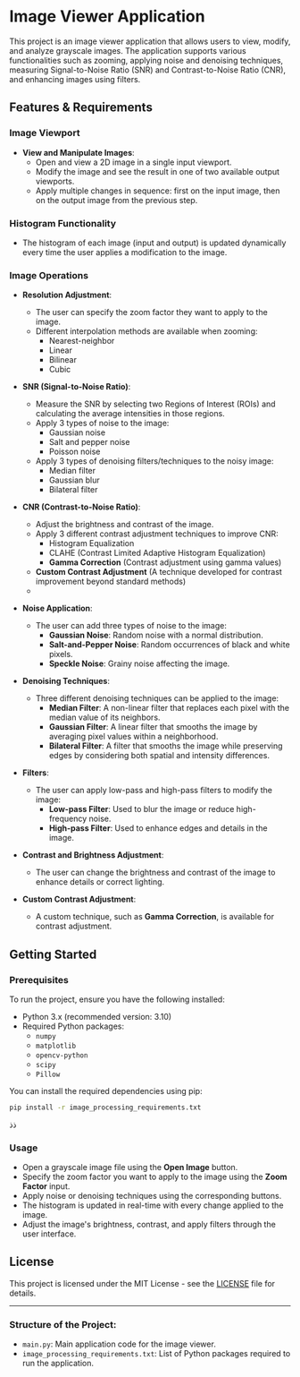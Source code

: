 
# Image Viewer Application

This project is an image viewer application that allows users to view, modify, and analyze grayscale images. The application supports various functionalities such as zooming, applying noise and denoising techniques, measuring Signal-to-Noise Ratio (SNR) and Contrast-to-Noise Ratio (CNR), and enhancing images using filters.

## Features & Requirements

### Image Viewport
- **View and Manipulate Images**:
  - Open and view a 2D image in a single input viewport.
  - Modify the image and see the result in one of two available output viewports.
  - Apply multiple changes in sequence: first on the input image, then on the output image from the previous step.

### Histogram Functionality
- The histogram of each image (input and output) is updated dynamically every time the user applies a modification to the image.

### Image Operations
- **Resolution Adjustment**: 
  - The user can specify the zoom factor they want to apply to the image.
  - Different interpolation methods are available when zooming:
    - Nearest-neighbor
    - Linear
    - Bilinear
    - Cubic
- **SNR (Signal-to-Noise Ratio)**:
  - Measure the SNR by selecting two Regions of Interest (ROIs) and calculating the average intensities in those regions.
  - Apply 3 types of noise to the image:
    - Gaussian noise
    - Salt and pepper noise
    - Poisson noise
  - Apply 3 types of denoising filters/techniques to the noisy image:
    - Median filter
    - Gaussian blur
    - Bilateral filter
- **CNR (Contrast-to-Noise Ratio)**:
  - Adjust the brightness and contrast of the image.
  - Apply 3 different contrast adjustment techniques to improve CNR:
    - Histogram Equalization
    - CLAHE (Contrast Limited Adaptive Histogram Equalization)
    - **Gamma Correction** (Contrast adjustment using gamma values)
  - **Custom Contrast Adjustment** (A technique developed for contrast improvement beyond standard methods)
  - 
- **Noise Application**:
  - The user can add three types of noise to the image:
    - **Gaussian Noise**: Random noise with a normal distribution.
    - **Salt-and-Pepper Noise**: Random occurrences of black and white pixels.
    - **Speckle Noise**: Grainy noise affecting the image.

- **Denoising Techniques**:
  - Three different denoising techniques can be applied to the image:
    - **Median Filter**: A non-linear filter that replaces each pixel with the median value of its neighbors.
    - **Gaussian Filter**: A linear filter that smooths the image by averaging pixel values within a neighborhood.
    - **Bilateral Filter**: A filter that smooths the image while preserving edges by considering both spatial and intensity differences.

- **Filters**:
  - The user can apply low-pass and high-pass filters to modify the image:
    - **Low-pass Filter**: Used to blur the image or reduce high-frequency noise.
    - **High-pass Filter**: Used to enhance edges and details in the image.

- **Contrast and Brightness Adjustment**:
  - The user can change the brightness and contrast of the image to enhance details or correct lighting.

- **Custom Contrast Adjustment**:
  - A custom technique, such as **Gamma Correction**, is available for contrast adjustment.

## Getting Started

### Prerequisites
To run the project, ensure you have the following installed:
- Python 3.x (recommended version: 3.10)
- Required Python packages:
  - `numpy`
  - `matplotlib`
  - `opencv-python`
  - `scipy`
  - `Pillow`

You can install the required dependencies using pip:
```bash
pip install -r image_processing_requirements.txt
```
ذذ
### Usage
- Open a grayscale image file using the **Open Image** button.
- Specify the zoom factor you want to apply to the image using the **Zoom Factor** input.
- Apply noise or denoising techniques using the corresponding buttons.
- The histogram is updated in real-time with every change applied to the image.
- Adjust the image's brightness, contrast, and apply filters through the user interface.

## License
This project is licensed under the MIT License - see the [LICENSE](LICENSE) file for details.

---

### Structure of the Project:

- `main.py`: Main application code for the image viewer.
- `image_processing_requirements.txt`: List of Python packages required to run the application.


